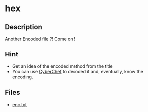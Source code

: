 # hex

## Description

Another Encoded file ?! Come on !

## Hint

- Get an idea of the encoded method from the title
- You can use [CyberChef](https://gchq.github.io/CyberChef/) to decoded it and, eventually, know the encoding.

## Files

- [enc.txt](enc.txt)